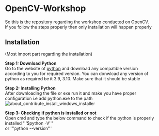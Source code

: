 # OpenCV-Workshop
So this is the repository regarding the workshop conducted on OpenCV. <br>
If you follow the steps properly then only installation will happen properly

## Installation
(Most import part regarding the installation)

**Step 1: Download Python** <br>
Go to the website of [python](https://www.python.org/downloads/) and download any compatible version according to you for required version. You can donwload any version of python as required be it 3.9, 3.10. Make sure that it should be stable

**Step 2: Installing Python** <br>
After downloading the file or exe run it and make you have proper configuration i.e add python.exe to the path
![about_contribute_install_windows_installer](https://github.com/Team-Raptors/OpenCV-Workshop/assets/68473120/c2a5ca2a-8a1f-44a6-9651-4dacc456c505)

**Step 3: Checking if python is installed or not** <br>
Open cmd and type the below command to check if the python is properly installed
'''$python -V''' <br>
or
'''python --version'''
